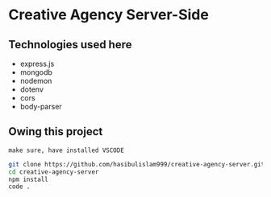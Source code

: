 # Creative Agency Server-Side

## Technologies used here
* express.js
* mongodb
* nodemon
* dotenv
* cors
* body-parser

## Owing this project
`make sure, have installed VSCODE`
```bash
git clone https://github.com/hasibulislam999/creative-agency-server.git
cd creative-agency-server
npm install
code .
```
